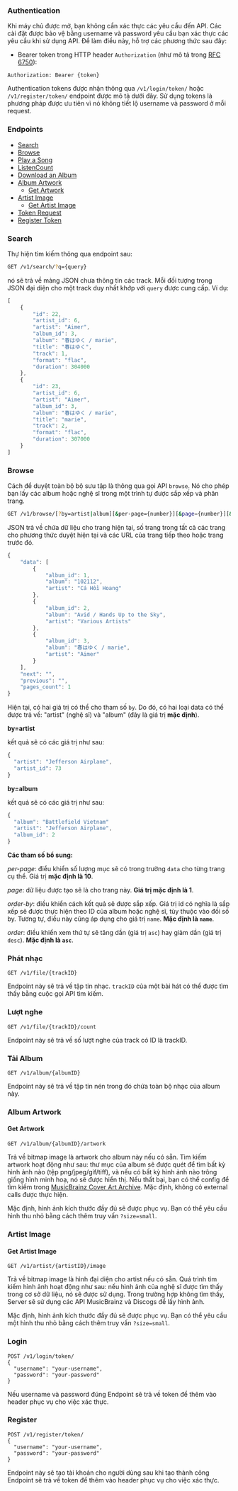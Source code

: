 ### Authentication

Khi máy chủ được mở, bạn không cần xác thực các yêu cầu đến API. Các cài đặt được bảo vệ bằng username và password yêu cầu bạn xác thực các yêu cầu khi sử dụng API. Để làm điều này, hỗ trợ các phương thức sau đây:

* Bearer token trong HTTP header `Authorization` (như mô tả trong [RFC 6750](https://tools.ietf.org/html/rfc6750)):

```
Authorization: Bearer {token}

```

Authentication tokens được nhận thông qua `/v1/login/token/` hoặc `/v1/register/token/` endpoint được mô tả dưới đây. Sử dụng tokens là phương pháp được ưu tiên vì nó không tiết lộ username và password ở mỗi request.

### Endpoints

* [Search](#search)
* [Browse](#browse)
* [Play a Song](#play-a-song)
* [ListenCount](#count-a-song)
* [Download an Album](#download-an-album)
* [Album Artwork](#album-artwork)
  * [Get Artwork](#get-artwork)
* [Artist Image](#artist-image)
  * [Get Artist Image](#get-artist-image)
* [Token Request](#token-request)
* [Register Token](#register-token)

### Search

Thự hiện tìm kiếm thông qua endpoint sau:

```sh
GET /v1/search/?q={query}
```

nó sẽ trả về mảng JSON chưa thông tin các track. Mỗi đối tượng trong JSON đại diện cho một track duy nhất khớp với `query` được cung cấp. Ví dụ:

```js
[
    {
        "id": 22,
        "artist_id": 6,
        "artist": "Aimer",
        "album_id": 3,
        "album": "春はゆく / marie",
        "title": "春はゆく",
        "track": 1,
        "format": "flac",
        "duration": 304000
    },
    {
        "id": 23,
        "artist_id": 6,
        "artist": "Aimer",
        "album_id": 3,
        "album": "春はゆく / marie",
        "title": "marie",
        "track": 2,
        "format": "flac",
        "duration": 307000
    }
]
```

### Browse

Cách để duyệt toàn bộ bộ sưu tập là thông qua gọi API `browse`. Nó cho phép bạn lấy các album hoặc nghệ sĩ trong một trình tự được sắp xếp và phân trang.

```sh
GET /v1/browse/[?by=artist|album][&per-page={number}][&page={number}][&order-by=id|name][&order=desc|asc]
```

JSON trả về chứa dữ liệu cho trang hiện tại, số trang trong tất cả các trang cho phương thức duyệt hiện tại và các URL của trang tiếp theo hoặc trang trước đó.

```js
{
    "data": [
        {
            "album_id": 1,
            "album": "102112",
            "artist": "Cá Hồi Hoang"
        },
        {
            "album_id": 2,
            "album": "Avid / Hands Up to the Sky",
            "artist": "Various Artists"
        },
        {
            "album_id": 3,
            "album": "春はゆく / marie",
            "artist": "Aimer"
        }
    ],
    "next": "",
    "previous": "",
    "pages_count": 1
}
```

Hiện tại, có hai giá trị có thể cho tham số `by`. Do đó, có hai loại data có thể được trả về: "artist" (nghệ sĩ) và "album" (đây là giá trị **mặc định**).

**by=artist**

kết quả sẽ có các giá trị như sau:

```js
{
  "artist": "Jefferson Airplane",
  "artist_id": 73
}
```

**by=album**

kết quả sẽ có các giá trị như sau:

```js
{
  "album": "Battlefield Vietnam"
  "artist": "Jefferson Airplane",
  "album_id": 2
}
```

**Các tham số bổ sung:**

_per-page_: điều khiển số lượng mục sẽ có trong trường `data` cho từng trang cụ thể. Giá trị **mặc định là 10**.

_page_: dữ liệu được tạo sẽ là cho trang này. **Giá trị mặc định là 1**.

_order-by_: điều khiển cách kết quả sẽ được sắp xếp. Giá trị id có nghĩa là sắp xếp sẽ được thực hiện theo ID của album hoặc nghệ sĩ, tùy thuộc vào đối số by. Tương tự, điều này cũng áp dụng cho giá trị `name`. **Mặc định là `name`**.

_order_: điều khiển xem thứ tự sẽ tăng dần (giá trị `asc`) hay giảm dần (giá trị `desc`). **Mặc định là `asc`**.

### Phát nhạc

```
GET /v1/file/{trackID}
```

Endpoint này sẽ trả về tập tin nhạc. `trackID` của một bài hát có thể được tìm thấy bằng cuộc gọi API tìm kiếm.

### Lượt nghe

```
GET /v1/file/{trackID}/count
```

Endpoint này sẽ trả về số lượt nghe của track có ID là trackID.

### Tải Album

```
GET /v1/album/{albumID}
```

Endpoint này sẽ trả về tập tin nén trong đó chứa toàn bộ nhạc của album này.

### Album Artwork


#### Get Artwork

```
GET /v1/album/{albumID}/artwork
```

Trả về bitmap image là artwork cho album này nếu có sẵn. Tìm kiếm artwork hoạt động như sau: thư mục của album sẽ được quét để tìm bất kỳ hình ảnh nào (tệp png/jpeg/gif/tiff), và nếu có bất kỳ hình ảnh nào trông giống hình minh hoạ, nó sẽ được hiển thị. Nếu thất bại, bạn có thể config để tìm kiếm trong [MusicBrainz Cover Art Archive](https://musicbrainz.org/doc/Cover_Art_Archive/). Mặc định, không có external calls được thực hiện.

Mặc định, hình ảnh kích thước đầy đủ sẽ được phục vụ. Bạn có thể yêu cầu hình thu nhỏ bằng cách thêm truy vấn `?size=small`.

### Artist Image

#### Get Artist Image

```
GET /v1/artist/{artistID}/image
```

Trả về bitmap image là hình đại diện cho artist nếu có sẵn. Quá trình tìm kiếm hình ảnh hoạt động như sau: nếu hình ảnh của nghệ sĩ được tìm thấy trong cơ sở dữ liệu, nó sẽ được sử dụng. Trong trường hợp không tìm thấy, Server sẽ sử dụng các API MusicBrainz và Discogs để lấy hình ảnh.

Mặc định, hình ảnh kích thước đầy đủ sẽ được phục vụ. Bạn có thể yêu cầu một hình thu nhỏ bằng cách thêm truy vấn `?size=small`.

### Login

```
POST /v1/login/token/
{
  "username": "your-username",
  "password": "your-password"
}
```

Nếu username và password đúng Endpoint sẽ trả về token để thêm vào header phục vụ cho việc xác thực.

### Register 

```
POST /v1/register/token/
{
  "username": "your-username",
  "password": "your-password"
}
```

Endpoint này sẽ tạo tài khoản cho người dùng sau khi tạo thành công Endpoint sẽ trả về token để thêm vào header phục vụ cho việc xác thực.

